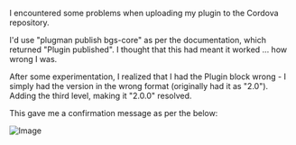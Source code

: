 I encountered some problems when uploading my plugin to the Cordova repository.

I'd use "plugman publish bgs-core" as per the documentation, which returned "Plugin published".  I thought that this had meant it worked ... how wrong I was.

After some experimentation, I realized that I had the Plugin block wrong - I simply had the version in the wrong format (originally had it as "2.0").  Adding the third level, making it "2.0.0" resolved.

This gave me a confirmation message as per the below:

![Image](/media/blog/plugman-publish-problemsPublishResults.png)
